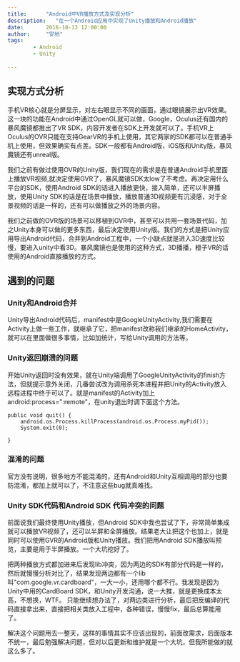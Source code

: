 ```yaml
---
title:      "Android中VR播放方式及实现分析"
description:   "在一个Android应用中实现了Unity播放和Android播放"
date:       2016-10-13 12:00:00
author:     "安地"
tags:
        - Android
        - Unity
    
---
```


## 实现方式分析

手机VR核心就是分屏显示，对左右眼显示不同的画面，通过眼镜展示出VR效果。这一块的功能在Android中通过OpenGL就可以做，Google，Oculus还有国内的暴风魔镜都推出了VR SDK，内容开发者在SDK上开发就可以了。手机VR上Oculus的OVR只能在支持GearVR的手机上使用，其它两家的SDK都可以在普通手机上使用，但效果确实有点差。SDK一般都有Android版，iOS版和Unity版，暴风魔镜还有unreal版。

我们之前有做过使用OVR的Unity版，我们现在的需求是在普通Android手机里面上播放VR视频,就决定使用GVR了，暴风魔镜SDK太low了不考虑。再决定用什么平台的SDK，使用Android SDK的话进入播放更快，接入简单，还可以半屏播放，使用Unity SDK的话是在场景中播放，播放普通3D视频更有沉浸感，对于全景视频的话是一样的，还有可以做播放之外的场景内容。

我们之前做的OVR版的场景可以移植到GVR中，甚至可以共用一套场景代码，加之Unity本身可以做的更多东西，最后决定使用Unity版。我们的方式是把Unity应用导出Android代码，合并到Android工程中，一个小缺点就是进入3D速度比较慢，要进入unity中看3D。暴风魔镜也是使用的这种方式，3D播播，橙子VR的话使用的Android直接播放的方式。

## 遇到的问题

### Unity和Android合并
Unity导出Android代码后，manifest中是GoogleUnityActivity,我们需要在Activity上做一些工作，就继承了它，把manifest改称我们继承的HomeActivity，就可以在里面做很多事情，比如加统计，写给Unity调用的方法等。


### Unity返回崩溃的问题
开始Unity返回时没有效果，就在Unity端调用了GoogleUnityActivity的finish方法，但就提示意外关闭，几番尝试改为调用杀死本进程并把Unity的Activity放入远程进程中终于可以了。就是manifest的Activity加上 android:process=":remote"，在unity退出时调下面这个方法。

    public void quit() {
        android.os.Process.killProcess(android.os.Process.myPid());
        System.exit(0);

    }
  
### 混淆的问题

官方没有说明，很多地方不能混淆的，还有Android和Unity互相调用的部分也要防混淆，都加上就可以了，不注意这些bug就真难找。

### Unity SDK代码和Android SDK 代码冲突的问题
前面说我们最终使用Unity播放，但Android SDK中我也尝试了下，非常简单集成就可以播放VR视频了，还可以半屏和全屏播放。结果老大让把这个也加上，就是同时可以使用GVR的Android版和Unity播放。我们把用Android SDK播放叫预览，主要是用于半屏播放。一个大坑挖好了。


把两种播放方式都加进来后发现lib冲突，因为两边的SDK有部分代码是一样的，然后就慢慢分析对比了，结果发现两边都有一个lib叫"com.google.vr.cardboard"，一大一小，还用哪个都不行。我发现是因为Unity中用的CardBoard SDK，和Unity开发沟通，说一大推，就是更换成本太高，不想换，WTF。
只能继续想办法了，对两边类进行分析，最后把反编译的代码直接拿出来，直接把相关类放入工程中，各种错误，慢慢fix，最后总算能用了。

解决这个问题用去一整天，这样的事情其实不应该出现的，前面改需求，后面版本不统一，最后勉强解决问题，但对以后更新和维护就是一个大坑，但我所能做的就这么多了。


